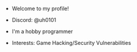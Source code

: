 - Welcome to my profile!

- Discord: @uh0101

- I'm a hobby programmer
- Interests: Game Hacking/Security Vulnerabilities
  

